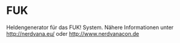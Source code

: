 # FUK
Heldengenerator für das FUK! System. Nähere Informationen unter http://nerdvana.eu/ oder http://www.nerdvanacon.de
